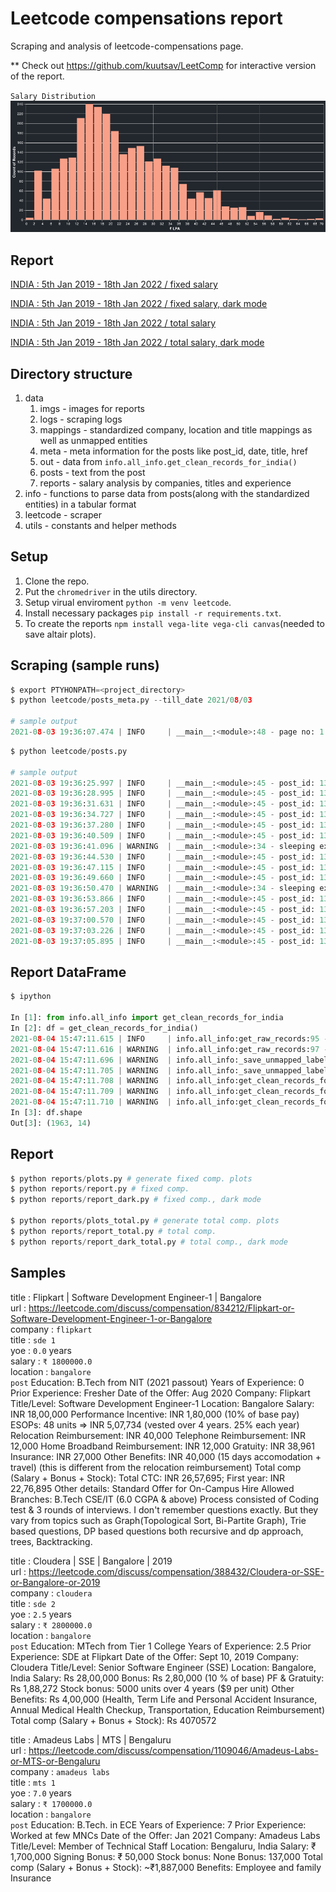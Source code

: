 # Leetcode compensations report

Scraping and analysis of leetcode-compensations page.

** Check out https://github.com/kuutsav/LeetComp for interactive version of the report.

`Salary Distribution`
![Salary](data/imgs/salary_distribution_dark.png)

## Report

[INDIA : 5th Jan 2019 - 18th Jan 2022 / fixed salary](data/reports/report_2019_01_05_to_2022_01_18.md)

[INDIA : 5th Jan 2019 - 18th Jan 2022 / fixed salary, dark mode](data/reports/report_2019_01_05_to_2022_01_18_dark.md)

[INDIA : 5th Jan 2019 - 18th Jan 2022 / total salary](data/reports/report_2019_01_05_to_2022_01_18_tc.md)

[INDIA : 5th Jan 2019 - 18th Jan 2022 / total salary, dark mode](data/reports/report_2019_01_05_to_2022_01_18_dark_tc.md)

## Directory structure

1. data
   1. imgs - images for reports
   2. logs - scraping logs
   3. mappings - standardized company, location and title mappings as well as unmapped entities
   4. meta - meta information for the posts like post_id, date, title, href
   5. out - data from `info.all_info.get_clean_records_for_india()`
   6. posts - text from the post
   7. reports - salary analysis by companies, titles and experience
2. info - functions to parse data from posts(along with the standardized entities) in a tabular format
3. leetcode - scraper
4. utils - constants and helper methods

## Setup

1. Clone the repo.
2. Put the `chromedriver` in the utils directory.
3. Setup virual enviroment `python -m venv leetcode`.
4. Install necessary packages `pip install -r requirements.txt`.
5. To create the reports `npm install vega-lite vega-cli canvas`(needed to save altair plots).

## Scraping (sample runs)

```python
$ export PTYHONPATH=<project_directory>
$ python leetcode/posts_meta.py --till_date 2021/08/03

# sample output
2021-08-03 19:36:07.474 | INFO     | __main__:<module>:48 - page no: 1 | # posts: 15
```

```python
$ python leetcode/posts.py

# sample output
2021-08-03 19:36:25.997 | INFO     | __main__:<module>:45 - post_id: 1380805 done!
2021-08-03 19:36:28.995 | INFO     | __main__:<module>:45 - post_id: 1380646 done!
2021-08-03 19:36:31.631 | INFO     | __main__:<module>:45 - post_id: 1380542 done!
2021-08-03 19:36:34.727 | INFO     | __main__:<module>:45 - post_id: 1380068 done!
2021-08-03 19:36:37.280 | INFO     | __main__:<module>:45 - post_id: 1379990 done!
2021-08-03 19:36:40.509 | INFO     | __main__:<module>:45 - post_id: 1379903 done!
2021-08-03 19:36:41.096 | WARNING  | __main__:<module>:34 - sleeping extra for post_id: 1379487
2021-08-03 19:36:44.530 | INFO     | __main__:<module>:45 - post_id: 1379487 done!
2021-08-03 19:36:47.115 | INFO     | __main__:<module>:45 - post_id: 1379208 done!
2021-08-03 19:36:49.660 | INFO     | __main__:<module>:45 - post_id: 1378689 done!
2021-08-03 19:36:50.470 | WARNING  | __main__:<module>:34 - sleeping extra for post_id: 1378620
2021-08-03 19:36:53.866 | INFO     | __main__:<module>:45 - post_id: 1378620 done!
2021-08-03 19:36:57.203 | INFO     | __main__:<module>:45 - post_id: 1378334 done!
2021-08-03 19:37:00.570 | INFO     | __main__:<module>:45 - post_id: 1378288 done!
2021-08-03 19:37:03.226 | INFO     | __main__:<module>:45 - post_id: 1378181 done!
2021-08-03 19:37:05.895 | INFO     | __main__:<module>:45 - post_id: 1378113 done!
```

## Report DataFrame

```python
$ ipython

In [1]: from info.all_info import get_clean_records_for_india
In [2]: df = get_clean_records_for_india()
2021-08-04 15:47:11.615 | INFO     | info.all_info:get_raw_records:95 - n records: 4134
2021-08-04 15:47:11.616 | WARNING  | info.all_info:get_raw_records:97 - missing post_ids: ['1347044', '1193859', '1208031', '1352074', '1308645', '1206533', '1309603', '1308672', '1271172', '214751', '1317751', '1342147', '1308728', '1138584']
2021-08-04 15:47:11.696 | WARNING  | info.all_info:_save_unmapped_labels:54 - 35 unmapped company saved
2021-08-04 15:47:11.705 | WARNING  | info.all_info:_save_unmapped_labels:54 - 353 unmapped title saved
2021-08-04 15:47:11.708 | WARNING  | info.all_info:get_clean_records_for_india:122 - 1779 rows dropped(location!=india)
2021-08-04 15:47:11.709 | WARNING  | info.all_info:get_clean_records_for_india:128 - 385 rows dropped(incomplete info)
2021-08-04 15:47:11.710 | WARNING  | info.all_info:get_clean_records_for_india:134 - 7 rows dropped(internships)
In [3]: df.shape
Out[3]: (1963, 14)
```

## Report

```python
$ python reports/plots.py # generate fixed comp. plots
$ python reports/report.py # fixed comp.
$ python reports/report_dark.py # fixed comp., dark mode

$ python reports/plots_total.py # generate total comp. plots
$ python reports/report_total.py # total comp.
$ python reports/report_dark_total.py # total comp., dark mode
```

## Samples

title : Flipkart | Software Development Engineer-1 | Bangalore<br>
url : https://leetcode.com/discuss/compensation/834212/Flipkart-or-Software-Development-Engineer-1-or-Bangalore<br>
company : `flipkart`<br>
title : `sde 1`<br>
yoe : `0.0` years<br>
salary : `₹ 1800000.0`<br>
location : `bangalore`<br>
`post`
Education: B.Tech from NIT (2021 passout)
Years of Experience: 0
Prior Experience: Fresher
Date of the Offer: Aug 2020
Company: Flipkart
Title/Level: Software Development Engineer-1
Location: Bangalore
Salary: INR 18,00,000
Performance Incentive: INR 1,80,000 (10% of base pay)
ESOPs: 48 units => INR 5,07,734 (vested over 4 years. 25% each year)
Relocation Reimbursement: INR 40,000
Telephone Reimbursement: INR 12,000
Home Broadband Reimbursement: INR 12,000
Gratuity: INR 38,961
Insurance: INR 27,000
Other Benefits: INR 40,000 (15 days accomodation + travel) (this is different from the relocation reimbursement)
Total comp (Salary + Bonus + Stock): Total CTC: INR 26,57,695; First year: INR 22,76,895
Other details: Standard Offer for On-Campus Hire
Allowed Branches: B.Tech CSE/IT (6.0 CGPA & above)
Process consisted of Coding test & 3 rounds of interviews. I don't remember questions exactly. But they vary from topics such as Graph(Topological Sort, Bi-Partite Graph), Trie based questions, DP based questions both recursive and dp approach, trees, Backtracking.<br>

title : Cloudera | SSE | Bangalore | 2019<br>
url : https://leetcode.com/discuss/compensation/388432/Cloudera-or-SSE-or-Bangalore-or-2019<br>
company : `cloudera`<br>
title : `sde 2`<br>
yoe : `2.5` years<br>
salary : `₹ 2800000.0`<br>
location : `bangalore`<br>
`post`
Education: MTech from Tier 1 College
Years of Experience: 2.5
Prior Experience: SDE at Flipkart
Date of the Offer: Sept 10, 2019
Company: Cloudera
Title/Level: Senior Software Engineer (SSE)
Location: Bangalore, India
Salary: Rs 28,00,000
Bonus: Rs 2,80,000 (10 % of base)
PF & Gratuity: Rs 1,88,272
Stock bonus: 5000 units over 4 years ($9 per unit)
Other Benefits: Rs 4,00,000 (Health, Term Life and Personal Accident Insurance, Annual Medical Health Checkup, Transportation, Education Reimbursement)
Total comp (Salary + Bonus + Stock): Rs 4070572<br>

title : Amadeus Labs | MTS | Bengaluru<br>
url : https://leetcode.com/discuss/compensation/1109046/Amadeus-Labs-or-MTS-or-Bengaluru<br>
company : `amadeus labs`<br>
title : `mts 1`<br>
yoe : `7.0` years<br>
salary : `₹ 1700000.0`<br>
location : `bangalore`<br>
`post`
Education: B.Tech. in ECE
Years of Experience: 7
Prior Experience: Worked at few MNCs
Date of the Offer: Jan 2021
Company: Amadeus Labs
Title/Level: Member of Technical Staff
Location: Bengaluru, India
Salary: ₹ 1,700,000
Signing Bonus: ₹ 50,000
Stock bonus: None
Bonus: 137,000
Total comp (Salary + Bonus + Stock): ~₹1,887,000
Benefits: Employee and family Insurance<br>
